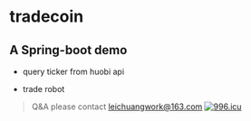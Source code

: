 # tradecoin
## A Spring-boot demo


 - query ticker from huobi api

- trade robot





> Q&A please contact  leichuangwork@163.com
<a href="https://996.icu"><img src="https://img.shields.io/badge/link-996.icu-red.svg" alt="996.icu"></a>
